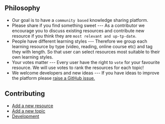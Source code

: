 ## Philosophy

- Our goal is to have a `community based` knowledge sharing platform.
- Please share if you find something sweet --- As a contributor we encourage you to discuss existing resources and contribute new resource if you think they are `most relevant and up-tp-date`.
- People have different learning styles --- Therefore we group each learning resource by type (video, reading, online course etc) and tag they with length. So that user can select resources most suitable to their own learning styles.
- Your votes matter --- Every user have the right to `vote` for your favourite resource. We will use votes to rank the resources for each topic!
- We welcome developers and new ideas --- If you have ideas to improve the platform please [raise a GitHub issue.](https://github.com/noobpedia/noobpedia/issues)

## Contributing

- [Add a new resource](https://github.com/noobpedia/noobpedia/tree/master/contributing/resource.md)
- [Add a new topic](https://github.com/noobpedia/noobpedia/tree/master/contributing/knowledge.md)
- [Development]()
